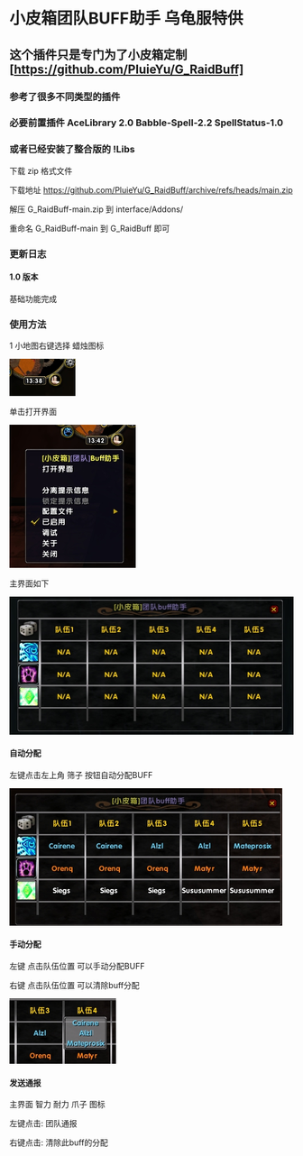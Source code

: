 # 小皮箱团队BUFF助手 乌龟服特供
## 这个插件只是专门为了小皮箱定制 [https://github.com/PluieYu/G_RaidBuff]
### 参考了很多不同类型的插件
### 必要前置插件 AceLibrary 2.0 Babble-Spell-2.2 SpellStatus-1.0
### 或者已经安装了整合版的 !Libs

下载 zip 格式文件

下载地址 https://github.com/PluieYu/G_RaidBuff/archive/refs/heads/main.zip

解压 G_RaidBuff-main.zip 到 interface/Addons/

重命名 G_RaidBuff-main 到 G_RaidBuff 即可

### 更新日志
#### 1.0 版本 
基础功能完成


### 使用方法
1 小地图右键选择 蜡烛图标

![Alt text](img/1.jpg)

单击打开界面

![Alt text](img/2.jpg)

主界面如下

![Alt text](img/3.jpg)

#### 自动分配
左键点击左上角 筛子 按钮自动分配BUFF

![Alt text](img/4.jpg)

#### 手动分配
左键 点击队伍位置 可以手动分配BUFF

右键 点击队伍位置 可以清除buff分配

![Alt text](img/5.jpg)
#### 发送通报
主界面 智力 耐力 爪子 图标

左键点击: 团队通报

右键点击: 清除此buff的分配



